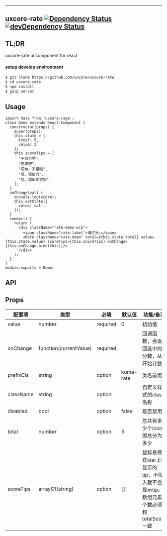 ---

## uxcore-rate [![Dependency Status](http://img.shields.io/david/uxcore/uxcore-rate.svg?style=flat-square)](https://david-dm.org/uxcore/uxcore-rate) [![devDependency Status](http://img.shields.io/david/dev/uxcore/uxcore-rate.svg?style=flat-square)](https://david-dm.org/uxcore/uxcore-rate#info=devDependencies) 

## TL;DR

uxcore-rate ui component for react

#### setup develop environment

```sh
$ git clone https://github.com/uxcore/uxcore-rate
$ cd uxcore-rate
$ npm install
$ gulp server
```

## Usage

```
import Rate from 'uxcore-rage';
class Demo extends React.Component {
  constructor(props) {
    super(props);
    this.state = {
      total: 5,
      value: 3
    };
    this.scoreTips = [
      "不给力啊",
      "还成吧",
      "哎呦，不错哦",
      "嗯，很给力",
      "哇，超出期望啊"
    ];
  }
  onChange(val) {
    console.log(score);
    this.setState({
      value: val
    });
  }
  render() {
    return (
      <div className="rate-demo-wrp">
        <span className="rate-label">请打分:</span>
        <Rate className="rate-demo" total={this.state.total} value={this.state.value} scoreTips={this.scoreTips} onChange={this.onChange.bind(this)}/>
      </div>
    );
  }
}
module.exports = Demo;
```

## API

## Props

| 配置项 | 类型 | 必填 | 默认值 | 功能/备注 |
|---|---|---|---|---|
|value|number|required|0|初始值|
|onChange|function(currentValue)|required | |回调函数，会返回选中的分数，从1开始计数|
|prefixCls|string|option|kuma-rate|类名前缀|
|className |string|option||自定义样式的class名称|
|disabled|bool|option|false|是否禁用|
|total|number|option|5|总共有多少个icon,即总分为多少|
|scoreTips|arrayOf(string)|option|[]|鼠标悬停在star上面显示的tip，不传入就不会显示tip。数组元素个数必须和totalScore一致|

